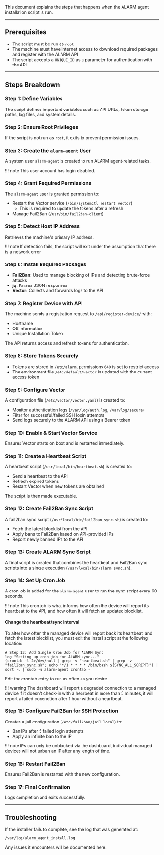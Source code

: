 This document explains the steps that happens when the ALARM agent installation script is run.

---

## Prerequisites
- The script must be run as `root`
- The machine must have internet access to download required packages and register with the ALARM API
- The script accepts a `UNIQUE_ID` as a parameter for authentication with the API

---

## Steps Breakdown

### Step 1: Define Variables
The script defines important variables such as API URLs, token storage paths, log files, and system details.

### Step 2: Ensure Root Privileges
If the script is not run as `root`, it exits to prevent permission issues.

### Step 3: Create the `alarm-agent` User
A system user `alarm-agent` is created to run ALARM agent-related tasks.

!!! note
    This user account has login disabled.

### Step 4: Grant Required Permissions
The `alarm-agent` user is granted permission to:

- Restart the Vector service (`/bin/systemctl restart vector`)
    - This is required to update the tokens after a refresh
- Manage Fail2Ban (`/usr/bin/fail2ban-client`)

### Step 5: Detect Host IP Address
Retrieves the machine's primary IP address.

!!! note
    If detection fails, the script will exit under the assumption that there is a network error.

### Step 6: Install Required Packages
- **Fail2Ban**: Used to manage blocking of IPs and detecting brute-force attacks
- **jq**: Parses JSON responses
- **Vector**: Collects and forwards logs to the API

### Step 7: Register Device with API
The machine sends a registration request to `/api/register-device/` with:

- Hostname
- OS Information
- Unique Installation Token

The API returns access and refresh tokens for authentication.

### Step 8: Store Tokens Securely
- Tokens are stored in `/etc/alarm`, permissions `640` is set to restrict access
- The environment file `/etc/default/vector` is updated with the current access token

### Step 9: Configure Vector
A configuration file (`/etc/vector/vector.yaml`) is created to:

- Monitor authentication logs (`/var/log/auth.log`, `/var/log/secure`)
- Filter for successful/failed SSH login attempts
- Send logs securely to the ALARM API using a Bearer token

### Step 10: Enable & Start Vector Service
Ensures Vector starts on boot and is restarted immediately.

### Step 11: Create a Heartbeat Script
A heartbeat script (`/usr/local/bin/heartbeat.sh`) is created to:

- Send a heartbeat to the API
- Refresh expired tokens
- Restart Vector when new tokens are obtained

The script is then made executable.

### Step 12: Create Fail2Ban Sync Script
A fail2ban sync script (`/usr/local/bin/fail2ban_sync.sh`) is created to:

- Fetch the latest blocklist from the API
- Apply bans to Fail2Ban based on API-provided IPs
- Report newly banned IPs to the API

### Step 13: Create ALARM Sync Script
A final script is created that combines the heartbeat and Fail2Ban sync scripts into a single execution (`/usr/local/bin/alarm_sync.sh`).

### Step 14: Set Up Cron Job
A cron job is added for the `alarm-agent` user to run the sync script every 60 seconds.

!!! note
    This cron job is what informs how often the device will report its heartbeat to the API, and how often it will fetch an updated blocklist.

#### Change the heartbeat/sync interval
To alter how often the managed device will report back its heartbeat, and fetch the latest blocklist, you must edit the install script at the following location:

```
# Step 13: Add Single Cron Job for ALARM Sync
log "Setting up cron job for ALARM sync..."
(crontab -l 2>/dev/null | grep -v "heartbeat.sh" | grep -v "fail2ban_sync.sh"; echo "*/1 * * * * /bin/bash ${SYNC_ALL_SCRIPT}") | sort -u | sudo -u alarm-agent crontab -
```

Edit the crontab entry to run as often as you desire.

!!! warning
    The dashboard will report a degraded connection to a managed device if it doesn't check-in with a hearbeat in more than 5 minutes, it will report a failed conenction after 1 hour without a heartbeat.

### Step 15: Configure Fail2Ban for SSH Protection
Creates a jail configuration (`/etc/fail2ban/jail.local`) to:

- Ban IPs after 5 failed login attempts
- Apply an infinite ban to the IP

!!! note
    IPs can only be unblocked via the dashboard, individual managed devices will not unban an IP after any length of time.

### Step 16: Restart Fail2Ban
Ensures Fail2Ban is restarted with the new configuration.

### Step 17: Final Confirmation
Logs completion and exits successfully.

---

## Troubleshooting
If the installer fails to complete, see the log that was generated at:

```
/var/log/alarm_agent_install.log
```

Any issues it encounters will be documented here.


